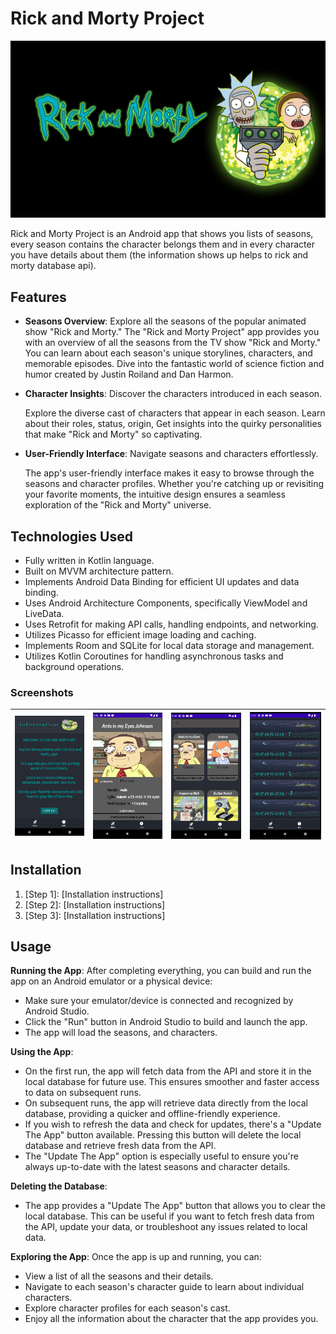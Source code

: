 # Rick and Morty Project

![App Screenshot](screenShots/rickandmortyinfo.jpg) <!-- Replace with an actual screenshot of your app -->

Rick and Morty Project is an Android app that shows you lists of seasons, every season contains
the character belongs them and in every character you have details about them (the information shows up helps to rick and morty database api).

## Features

- **Seasons Overview**: Explore all the seasons of the popular animated show "Rick and Morty."
  The "Rick and Morty Project" app provides you with an overview of all the seasons from the TV show "Rick and Morty." You can learn about each season's unique storylines, characters, and memorable episodes. Dive into the fantastic world of science fiction and humor created by Justin Roiland and Dan Harmon.


- **Character Insights**: Discover the characters introduced in each season.

  Explore the diverse cast of characters that appear in each season. Learn about their roles, status, origin, Get insights into the quirky personalities that make "Rick and Morty" so captivating.


- **User-Friendly Interface**: Navigate seasons and characters effortlessly.

  The app's user-friendly interface makes it easy to browse through the seasons and character profiles. Whether you're catching up or revisiting your favorite moments, the intuitive design ensures a seamless exploration of the "Rick and Morty" universe.

## Technologies Used
- Fully written in Kotlin language.
- Built on MVVM architecture pattern.
- Implements Android Data Binding for efficient UI updates and data binding.
- Uses Android Architecture Components, specifically ViewModel and LiveData.
- Uses Retrofit for making API calls, handling endpoints, and networking.
- Utilizes Picasso for efficient image loading and caching.
- Implements Room and SQLite for local data storage and management.
- Utilizes Kotlin Coroutines for handling asynchronous tasks and background operations.

### Screenshots
| [![Screen1](https://raw.githubusercontent.com/Natanel777/AndroidApp/main/screenShots/screenshot%202023-08-10%20173951.png)]() | [![Screen2](https://raw.githubusercontent.com/Natanel777/AndroidApp/main/screenShots/screenshot%202023-08-10%20173913.png)]() | [![Screen3](https://raw.githubusercontent.com/Natanel777/AndroidApp/main/screenShots/screenshot%202023-08-10%20173818.png)]() | [![Screen4](https://raw.githubusercontent.com/Natanel777/AndroidApp/main/screenShots/screenshot%202023-08-10%20173732.png)]() |
|:-----------------------------------------------------------------------------------------------------------------------------:|:-----------------------------------------------------------------------------------------------------------------------------:|:-----------------------------------------------------------------------------------------------------------------------------:|:-----------------------------------------------------------------------------------------------------------------------------:|


## Installation

1. [Step 1]: [Installation instructions]
2. [Step 2]: [Installation instructions]
3. [Step 3]: [Installation instructions]

## Usage

**Running the App**: After completing everything, you can build and run the app on an Android emulator or a physical device:

- Make sure your emulator/device is connected and recognized by Android Studio.
- Click the "Run" button in Android Studio to build and launch the app.
- The app will load the seasons, and characters.

**Using the App**:

- On the first run, the app will fetch data from the API and store it in the local database for future use. This ensures smoother and faster access to data on subsequent runs.
- On subsequent runs, the app will retrieve data directly from the local database, providing a quicker and offline-friendly experience.
- If you wish to refresh the data and check for updates, there's a "Update The App" button available. Pressing this button will delete the local database and retrieve fresh data from the API.
- The "Update The App" option is especially useful to ensure you're always up-to-date with the latest seasons and character details.

 **Deleting the Database**:

  - The app provides a "Update The App" button that allows you to clear the local database. This can be useful if you want to fetch fresh data from the API, update your data, or troubleshoot any issues related to local data.


**Exploring the App**: Once the app is up and running, you can:
  - View a list of all the seasons and their details.
  - Navigate to each season's character guide to learn about individual characters.
  - Explore character profiles for each season's cast.
  - Enjoy all the information about the character that the app provides you.

